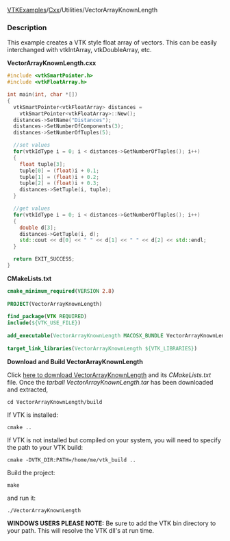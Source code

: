 [VTKExamples](Home)/[Cxx](Cxx)/Utilities/VectorArrayKnownLength

### Description
This example creates a VTK style float array of vectors. This can be easily interchanged with vtkIntArray, vtkDoubleArray, etc.

**VectorArrayKnownLength.cxx**
```c++
#include <vtkSmartPointer.h>
#include <vtkFloatArray.h>

int main(int, char *[])
{
  vtkSmartPointer<vtkFloatArray> distances =
    vtkSmartPointer<vtkFloatArray>::New();
  distances->SetName("Distances");
  distances->SetNumberOfComponents(3);
  distances->SetNumberOfTuples(5);

  //set values
  for(vtkIdType i = 0; i < distances->GetNumberOfTuples(); i++)
  {
    float tuple[3];
    tuple[0] = (float)i + 0.1;
    tuple[1] = (float)i + 0.2;
    tuple[2] = (float)i + 0.3;
    distances->SetTuple(i, tuple);
  }

  //get values
  for(vtkIdType i = 0; i < distances->GetNumberOfTuples(); i++)
  {
    double d[3];
    distances->GetTuple(i, d);
    std::cout << d[0] << " " << d[1] << " " << d[2] << std::endl;
  }

  return EXIT_SUCCESS;
}
```
**CMakeLists.txt**
```cmake
cmake_minimum_required(VERSION 2.8)
 
PROJECT(VectorArrayKnownLength)
 
find_package(VTK REQUIRED)
include(${VTK_USE_FILE})
 
add_executable(VectorArrayKnownLength MACOSX_BUNDLE VectorArrayKnownLength.cxx)
 
target_link_libraries(VectorArrayKnownLength ${VTK_LIBRARIES})
```

**Download and Build VectorArrayKnownLength**

Click [here to download VectorArrayKnownLength](https://github.com/lorensen/VTKWikiExamplesTarballs/raw/master/VectorArrayKnownLength.tar) and its *CMakeLists.txt* file.
Once the *tarball VectorArrayKnownLength.tar* has been downloaded and extracted,
```
cd VectorArrayKnownLength/build 
```
If VTK is installed:
```
cmake ..
```
If VTK is not installed but compiled on your system, you will need to specify the path to your VTK build:
```
cmake -DVTK_DIR:PATH=/home/me/vtk_build ..
```
Build the project:
```
make
```
and run it:
```
./VectorArrayKnownLength
```
**WINDOWS USERS PLEASE NOTE:** Be sure to add the VTK bin directory to your path. This will resolve the VTK dll's at run time.

